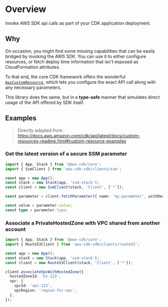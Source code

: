 # Overview

Invoke AWS SDK api calls as part of your CDK application deployment.

## Why

On occasion, you might find some missing capabilities that can be easily bridged by invoking the AWS SDK. You can use it to either configure
resources, or fetch deploy time information that isn't exposed as CloudFormation attributes.

To that end, the core CDK framework offers the wonderful [`AwsCustomResource`](https://docs.aws.amazon.com/cdk/api/latest/docs/custom-resources-readme.html#custom-resources-for-aws-apis),
which lets you configure the exact API call along with any necessary parameters.

This library does the same, but in a **type-safe** manner that simulates direct usage of the API offered by SDK itself.

## Examples

> Directly adapted from https://docs.aws.amazon.com/cdk/api/latest/docs/custom-resources-readme.html#custom-resource-examples

### Get the latest version of a secure SSM parameter

```ts
import { App, Stack } from '@aws-cdk/core';
import { SsmClient } from 'aws-cdk-sdk/clients/ssm';

const app = new App();
const stack = new Stack(app, 'ssm-stack');
const client = new SsmClient(stack, 'Client', ['*']);

const parameter = client.fetchParameter({ name: 'my-parameter', withDecryption: true }).parameter;

const value = parameter.value;
const type = parameter.type;
```

### Associate a PrivateHostedZone with VPC shared from another account

```ts
import { App, Stack } from '@aws-cdk/core';
import { Route53Client } from 'aws-cdk-sdk/clients/route53';

const app = new App();
const stack = new Stack(app, 'ssm-stack');
const client = new Route53Client(stack, 'Client', ['*']);

client.associateVpcWithHostedZone({
  hostedZoneId: 'hz-123',
  vpc: {
    vpcId: 'vpc-123',
    vpcRegion: 'region-for-vpc',
  },
});
```
